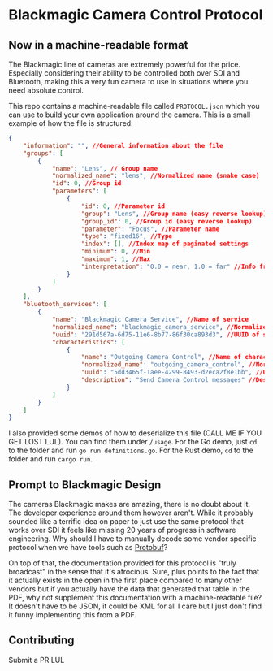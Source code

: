 # Blackmagic Camera Control Protocol

## Now in a machine-readable format

The Blackmagic line of cameras are extremely powerful for the price. Especially considering their ability to be controlled both over SDI and Bluetooth, making this a very fun camera to use in situations where you need absolute control.

This repo contains a machine-readable file called `PROTOCOL.json` which you can use to build your own application around the camera. This is a small example of how the file is structured:

```json
{
	"information": "", //General information about the file
	"groups": [
		{
			"name": "Lens", // Group name
			"normalized_name": "lens", //Normalized name (snake case)
			"id": 0, //Group id
			"parameters": [
				{
					"id": 0, //Parameter id
					"group": "Lens", //Group name (easy reverse lookup)
					"group_id": 0, //Group id (easy reverse lookup)
					"parameter": "Focus", //Parameter name
					"type": "fixed16", //Type
					"index": [], //Index map of paginated settings
					"minimum": 0, //Min
					"maximum": 1, //Max
					"interpretation": "0.0 = near, 1.0 = far" //Info from manual
				}
			]
		}
	],
	"bluetooth_services": [
		{
			"name": "Blackmagic Camera Service", //Name of service
			"normalized_name": "blackmagic_camera_service", //Normalized (snake_case)
			"uuid": "291d567a-6d75-11e6-8b77-86f30ca893d3", //UUID of service
			"characteristics": [
				{
					"name": "Outgoing Camera Control", //Name of characteristics
					"normalized_name": "outgoing_camera_control", //Normalized (snake_case)
					"uuid": "5dd3465f-1aee-4299-8493-d2eca2f8e1bb", //UUID of characteristics
					"description": "Send Camera Control messages" //Description from manual
				}
			]
		}
	]
}
```

I also provided some demos of how to deserialize this file (CALL ME IF YOU GET LOST LUL). You can find them under `/usage`. For the Go demo, just `cd` to the folder and run `go run definitions.go`. For the Rust demo, `cd` to the folder and run `cargo run`.

## Prompt to Blackmagic Design

The cameras Blackmagic makes are amazing, there is no doubt about it. The developer experience around them however aren't. While it probably sounded like a terrific idea on paper to just use the same protocol that works over SDI it feels like missing 20 years of progress in software engineering. Why should I have to manually decode some vendor specific protocol when we have tools such as [Protobuf](https://developers.google.com/protocol-buffers)?

On top of that, the documentation provided for this protocol is "truly broadcast" in the sense that it's atrocious. Sure, plus points to the fact that it actually exists in the open in the first place compared to many other vendors but if you actually have the data that generated that table in the PDF, why not supplement this documentation with a machine-readable file? It doesn't have to be JSON, it could be XML for all I care but I just don't find it funny implementing this from a PDF.

## Contributing

Submit a PR LUL
